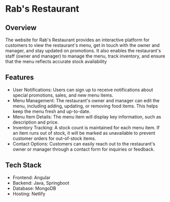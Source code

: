 # Rab's Restaurant
## Overview
The website for Rab's Restaurant provides an interactive platform for customers to view the restaurant's menu, get in touch with the owner and manager, and stay updated on promotions. It also enables the restaurant's staff (owner and manager) to manage the menu, track inventory, and ensure that the menu reflects accurate stock availability
## Features
* User Notifications: Users can sign up to receive notifications about special promotions, sales, and new menu items.
* Menu Management: The restaurant's owner and manager can edit the menu, including adding, updating, or removing food items. This helps keep the menu fresh and up-to-date.
* Menu Item Details: The menu item will display key information, such as description and price.
* Inventory Tracking: A stock count is maintained for each menu item. If an item runs out of stock, it will be marked as unavailable to prevent customer orders for out-of-stock items.
* Contact Options: Customers can easily reach out to the restaurant's owner or manager through a contact form for inquiries or feedback.
## Tech Stack
* Frontend: Angular
* Backend: Java, Springboot
* Database: MongoDB 
* Hosting:  Netlify
